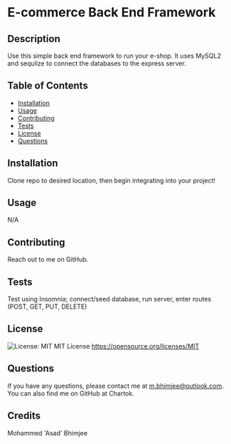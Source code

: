 
  # E-commerce Back End Framework

  ## Description

  Use this simple back end framework to run your e-shop. It uses MySQL2 and sequlize to connect the databases to the express server. 

  ## Table of Contents

  * [Installation](#installation)
  * [Usage](#usage)
  * [Contributing](#contributing)
  * [Tests](#tests)
  * [License](#license)
  * [Questions](#questions)

  ## Installation

  Clone repo to desired location, then begin integrating into your project!

  ## Usage

  N/A

  ## Contributing

  Reach out to me on GitHub.

  ## Tests

  Test using Insomnia; connect/seed database, run server, enter routes (POST, GET, PUT, DELETE)

  ## License

  ![License: MIT](https://img.shields.io/badge/License-MIT-yellow.svg)
  MIT License
  https://opensource.org/licenses/MIT

  ## Questions

  If you have any questions, please contact me at m.bhimjee@outlook.com.
  You can also find me on GitHub at Chartok.

  ## Credits

  Mohammed 'Asad' Bhimjee
  